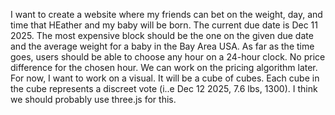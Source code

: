 I want to create a website where my friends can bet on the weight, day, and time that HEather and my baby will be born. The current due date is Dec 11 2025. The most expensive block should be the one on the given due date and the average weight for a baby in the Bay Area USA. As far as the time goes, users should be able to choose any hour on a 24-hour clock. No price difference for the chosen hour. We can work on the pricing algorithm later. For now, I want to work on a visual. It will be a cube of cubes. Each cube in the cube represents a discreet vote (i..e Dec 12 2025, 7.6 lbs, 1300). I think we should probably use three.js for this.
